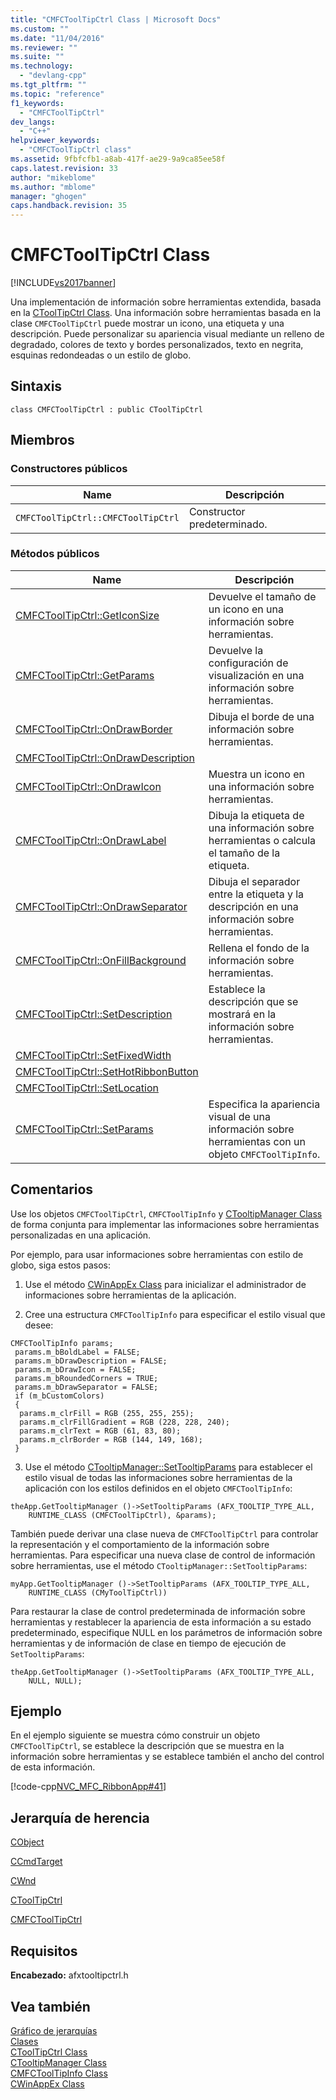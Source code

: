 ```yaml
---
title: "CMFCToolTipCtrl Class | Microsoft Docs"
ms.custom: ""
ms.date: "11/04/2016"
ms.reviewer: ""
ms.suite: ""
ms.technology: 
  - "devlang-cpp"
ms.tgt_pltfrm: ""
ms.topic: "reference"
f1_keywords: 
  - "CMFCToolTipCtrl"
dev_langs: 
  - "C++"
helpviewer_keywords: 
  - "CMFCToolTipCtrl class"
ms.assetid: 9fbfcfb1-a8ab-417f-ae29-9a9ca85ee58f
caps.latest.revision: 33
author: "mikeblome"
ms.author: "mblome"
manager: "ghogen"
caps.handback.revision: 35
---
```

# CMFCToolTipCtrl Class
[!INCLUDE[vs2017banner](../../assembler/inline/includes/vs2017banner.md)]

Una implementación de información sobre herramientas extendida, basada en la [CToolTipCtrl Class](../../mfc/reference/ctooltipctrl-class.md).  Una información sobre herramientas basada en la clase `CMFCToolTipCtrl` puede mostrar un icono, una etiqueta y una descripción.  Puede personalizar su apariencia visual mediante un relleno de degradado, colores de texto y bordes personalizados, texto en negrita, esquinas redondeadas o un estilo de globo.  
  
## Sintaxis  
  
```  
class CMFCToolTipCtrl : public CToolTipCtrl  
```  
  
## Miembros  
  
### Constructores públicos  
  
|Name|Descripción|  
|----------|-----------------|  
|`CMFCToolTipCtrl::CMFCToolTipCtrl`|Constructor predeterminado.|  
  
### Métodos públicos  
  
|Name|Descripción|  
|----------|-----------------|  
|[CMFCToolTipCtrl::GetIconSize](../Topic/CMFCToolTipCtrl::GetIconSize.md)|Devuelve el tamaño de un icono en una información sobre herramientas.|  
|[CMFCToolTipCtrl::GetParams](../Topic/CMFCToolTipCtrl::GetParams.md)|Devuelve la configuración de visualización en una información sobre herramientas.|  
|[CMFCToolTipCtrl::OnDrawBorder](../Topic/CMFCToolTipCtrl::OnDrawBorder.md)|Dibuja el borde de una información sobre herramientas.|  
|[CMFCToolTipCtrl::OnDrawDescription](../Topic/CMFCToolTipCtrl::OnDrawDescription.md)||  
|[CMFCToolTipCtrl::OnDrawIcon](../Topic/CMFCToolTipCtrl::OnDrawIcon.md)|Muestra un icono en una información sobre herramientas.|  
|[CMFCToolTipCtrl::OnDrawLabel](../Topic/CMFCToolTipCtrl::OnDrawLabel.md)|Dibuja la etiqueta de una información sobre herramientas o calcula el tamaño de la etiqueta.|  
|[CMFCToolTipCtrl::OnDrawSeparator](../Topic/CMFCToolTipCtrl::OnDrawSeparator.md)|Dibuja el separador entre la etiqueta y la descripción en una información sobre herramientas.|  
|[CMFCToolTipCtrl::OnFillBackground](../Topic/CMFCToolTipCtrl::OnFillBackground.md)|Rellena el fondo de la información sobre herramientas.|  
|[CMFCToolTipCtrl::SetDescription](../Topic/CMFCToolTipCtrl::SetDescription.md)|Establece la descripción que se mostrará en la información sobre herramientas.|  
|[CMFCToolTipCtrl::SetFixedWidth](../Topic/CMFCToolTipCtrl::SetFixedWidth.md)||  
|[CMFCToolTipCtrl::SetHotRibbonButton](../Topic/CMFCToolTipCtrl::SetHotRibbonButton.md)||  
|[CMFCToolTipCtrl::SetLocation](../Topic/CMFCToolTipCtrl::SetLocation.md)||  
|[CMFCToolTipCtrl::SetParams](../Topic/CMFCToolTipCtrl::SetParams.md)|Especifica la apariencia visual de una información sobre herramientas con un objeto `CMFCToolTipInfo`.|  
  
## Comentarios  
 Use los objetos `CMFCToolTipCtrl`, `CMFCToolTipInfo` y [CTooltipManager Class](../../mfc/reference/ctooltipmanager-class.md) de forma conjunta para implementar las informaciones sobre herramientas personalizadas en una aplicación.  
  
 Por ejemplo, para usar informaciones sobre herramientas con estilo de globo, siga estos pasos:  
  
 1.  Use el método [CWinAppEx Class](../../mfc/reference/cwinappex-class.md) para inicializar el administrador de informaciones sobre herramientas de la aplicación.  
  
 2.  Cree una estructura `CMFCToolTipInfo` para especificar el estilo visual que desee:  
  
```  
CMFCToolTipInfo params;  
 params.m_bBoldLabel = FALSE;  
 params.m_bDrawDescription = FALSE;  
 params.m_bDrawIcon = FALSE;  
 params.m_bRoundedCorners = TRUE;  
 params.m_bDrawSeparator = FALSE;  
 if (m_bCustomColors)  
 {  
  params.m_clrFill = RGB (255, 255, 255);  
  params.m_clrFillGradient = RGB (228, 228, 240);  
  params.m_clrText = RGB (61, 83, 80);  
  params.m_clrBorder = RGB (144, 149, 168);  
 }  
```  
  
 3.  Use el método [CTooltipManager::SetTooltipParams](../Topic/CTooltipManager::SetTooltipParams.md) para establecer el estilo visual de todas las informaciones sobre herramientas de la aplicación con los estilos definidos en el objeto `CMFCToolTipInfo`:  
  
```  
theApp.GetTooltipManager ()->SetTooltipParams (AFX_TOOLTIP_TYPE_ALL,  
    RUNTIME_CLASS (CMFCToolTipCtrl), &params);  
```  
  
 También puede derivar una clase nueva de `CMFCToolTipCtrl` para controlar la representación y el comportamiento de la información sobre herramientas.  Para especificar una nueva clase de control de información sobre herramientas, use el método `CTooltipManager::SetTooltipParams`:  
  
```  
myApp.GetTooltipManager ()->SetTooltipParams (AFX_TOOLTIP_TYPE_ALL,  
    RUNTIME_CLASS (CMyToolTipCtrl))  
```  
  
 Para restaurar la clase de control predeterminada de información sobre herramientas y restablecer la apariencia de esta información a su estado predeterminado, especifique NULL en los parámetros de información sobre herramientas y de información de clase en tiempo de ejecución de `SetTooltipParams`:  
  
```  
theApp.GetTooltipManager ()->SetTooltipParams (AFX_TOOLTIP_TYPE_ALL,  
    NULL, NULL);  
```  
  
## Ejemplo  
 En el ejemplo siguiente se muestra cómo construir un objeto `CMFCToolTipCtrl`, se establece la descripción que se muestra en la información sobre herramientas y se establece también el ancho del control de esta información.  
  
 [!code-cpp[NVC_MFC_RibbonApp#41](../../mfc/reference/codesnippet/CPP/cmfctooltipctrl-class_1.cpp)]  
  
## Jerarquía de herencia  
 [CObject](../../mfc/reference/cobject-class.md)  
  
 [CCmdTarget](../../mfc/reference/ccmdtarget-class.md)  
  
 [CWnd](../../mfc/reference/cwnd-class.md)  
  
 [CToolTipCtrl](../../mfc/reference/ctooltipctrl-class.md)  
  
 [CMFCToolTipCtrl](../../mfc/reference/cmfctooltipctrl-class.md)  
  
## Requisitos  
 **Encabezado:** afxtooltipctrl.h  
  
## Vea también  
 [Gráfico de jerarquías](../../mfc/hierarchy-chart.md)   
 [Clases](../../mfc/reference/mfc-classes.md)   
 [CToolTipCtrl Class](../../mfc/reference/ctooltipctrl-class.md)   
 [CTooltipManager Class](../../mfc/reference/ctooltipmanager-class.md)   
 [CMFCToolTipInfo Class](../../mfc/reference/cmfctooltipinfo-class.md)   
 [CWinAppEx Class](../../mfc/reference/cwinappex-class.md)